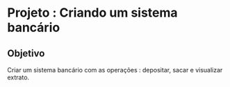 
# Projeto : Criando um sistema bancário

## Objetivo
Criar um sistema bancário com as operações : depositar, sacar e visualizar extrato.

